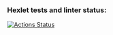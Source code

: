 ### Hexlet tests and linter status:
[![Actions Status](https://github.com/ankechkina/frontend-project-44/workflows/hexlet-check/badge.svg)](https://github.com/ankechkina/frontend-project-44/actions)